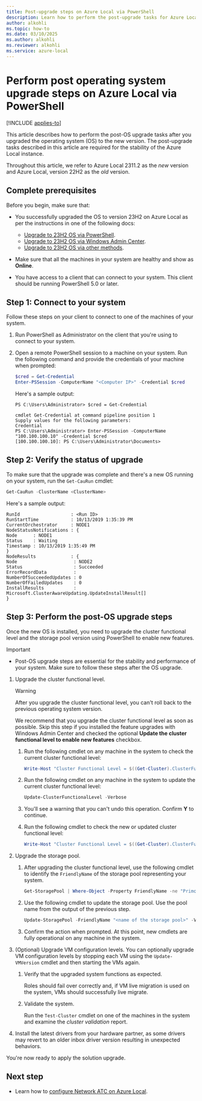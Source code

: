 ```yaml
---
title: Post-upgrade steps on Azure Local via PowerShell
description: Learn how to perform the post-upgrade tasks for Azure Local using PowerShell.
author: alkohli
ms.topic: how-to
ms.date: 03/10/2025
ms.author: alkohli
ms.reviewer: alkohli
ms.service: azure-local
---
```


# Perform post operating system upgrade steps on Azure Local via PowerShell

[!INCLUDE [applies-to](../includes/hci-applies-to-23h2-22h2.md)]

This article describes how to perform the post-OS upgrade tasks after you upgraded the operating system (OS) to the new version. The post-upgrade tasks described in this article are required for the stability of the Azure Local instance.

Throughout this article, we refer to Azure Local 2311.2 as the *new* version and Azure Local, version 22H2 as the *old* version.

## Complete prerequisites

Before you begin, make sure that:

- You successfully upgraded the OS to version 23H2 on Azure Local as per the instructions in one of the following docs:

   - [Upgrade to 23H2 OS via PowerShell](./upgrade-22h2-to-23h2-powershell.md).
   - [Upgrade to 23H2 OS via Windows Admin Center](./upgrade-22h2-to-23h2-windows-admin-center.md).
   - [Upgrade to 23H2 OS via other methods](./upgrade-22h2-to-23h2-other-methods.md).

- Make sure that all the machines in your system are healthy and show as **Online**.
- You have access to a client that can connect to your system. This client should be running PowerShell 5.0 or later.

## Step 1: Connect to your system

Follow these steps on your client to connect to one of the machines of your system.

1. Run PowerShell as Administrator on the client that you're using to connect to your system.
2. Open a remote PowerShell session to a machine on your system. Run the following command and provide the credentials of your machine when prompted:

   ```powershell
   $cred = Get-Credential
   Enter-PSSession -ComputerName "<Computer IP>" -Credential $cred 
   ```
   
   Here's a sample output:

   ```Console
   PS C:\Users\Administrator> $cred = Get-Credential
   
   cmdlet Get-Credential at command pipeline position 1
   Supply values for the following parameters:
   Credential
   PS C:\Users\Administrator> Enter-PSSession -ComputerName "100.100.100.10" -Credential $cred 
   [100.100.100.10]: PS C:\Users\Administrator\Documents>
   ```

## Step 2: Verify the status of upgrade

To make sure that the upgrade was complete and there's a new OS running on your system, run the `Get-CauRun` cmdlet:

```PowerShell
Get-CauRun -ClusterName <ClusterName>
```

Here's a sample output: <!--ASK-->

```output
RunId                   : <Run ID> 
RunStartTime            : 10/13/2019 1:35:39 PM 
CurrentOrchestrator     : NODE1 
NodeStatusNotifications : { 
Node      : NODE1 
Status    : Waiting 
Timestamp : 10/13/2019 1:35:49 PM 
} 
NodeResults             : { 
Node                     : NODE2 
Status                   : Succeeded 
ErrorRecordData          : 
NumberOfSucceededUpdates : 0 
NumberOfFailedUpdates    : 0 
InstallResults           : Microsoft.ClusterAwareUpdating.UpdateInstallResult[] 
}
```

## Step 3: Perform the post-OS upgrade steps

Once the new OS is installed, you need to upgrade the cluster functional level and the storage pool version using PowerShell to enable new features.

> [!IMPORTANT]
> - Post-OS upgrade steps are essential for the stability and performance of your system. Make sure to follow these steps after the OS upgrade.

1. Upgrade the cluster functional level.

   > [!WARNING]
   > After you upgrade the cluster functional level, you can't roll back to the previous operating system version.

   We recommend that you upgrade the cluster functional level as soon as possible. Skip this step if you installed the feature upgrades with Windows Admin Center and checked the optional **Update the cluster functional level to enable new features** checkbox.

   1. Run the following cmdlet on any machine in the system to check the current cluster functional level:

      ```PowerShell
      Write-Host "Cluster Functional Level = $((Get-Cluster).ClusterFunctionalLevel)"
      ```

   1. Run the following cmdlet on any machine in the system to update the current cluster functional level:

      ```powershell
      Update-ClusterFunctionalLevel -Verbose   
      ```

   1. You'll see a warning that you can't undo this operation. Confirm **Y** to continue.

   1. Run the following cmdlet to check the new or updated cluster functional level:

      ```powershell
      Write-Host "Cluster Functional Level = $((Get-Cluster).ClusterFunctionalLevel)"
      ```

1. Upgrade the storage pool.

   1. After upgrading the cluster functional level, use the following cmdlet to identify the `FriendlyName` of the storage pool representing your system.

      ```PowerShell
      Get-StoragePool | Where-Object -Property FriendlyName -ne "Primordial"
      ```

   1. Use the following cmdlet to update the storage pool. Use the pool name from the output of the previous step.

      ```PowerShell
      Update-StoragePool -FriendlyName "<name of the storage pool>" -Verbose
      ```

   1. Confirm the action when prompted. At this point, new cmdlets are fully operational on any machine in the system.

1. (Optional) Upgrade VM configuration levels. You can optionally upgrade VM configuration levels by stopping each VM using the `Update-VMVersion` cmdlet and then starting the VMs again.

   1. Verify that the upgraded system functions as expected.

       Roles should fail over correctly and, if VM live migration is used on the system, VMs should successfully live migrate.

   1. Validate the system.

       Run the `Test-Cluster` cmdlet on one of the machines in the system and examine the *cluster validation* report.

1. Install the latest drivers from your hardware partner, as some drivers may revert to an older inbox driver version resulting in unexpected behaviors.  

You're now ready to apply the solution upgrade.

## Next step

- Learn how to [configure Network ATC on Azure Local](./install-enable-network-atc.md).
